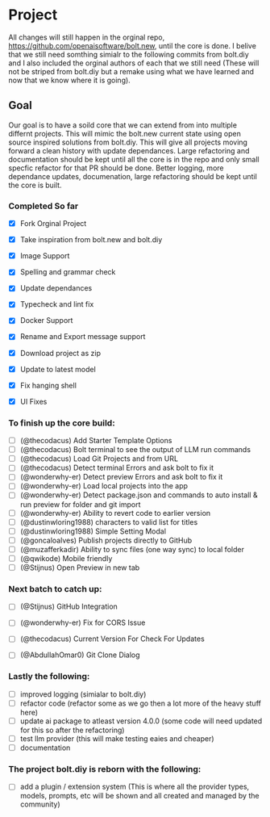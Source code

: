 # Project
All changes will still happen in the orginal repo, https://github.com/openaisoftware/bolt.new, until the core is done. I belive that we still need somthing simialr to the following commits from bolt.diy and I also included the orginal authors of each that we still need (These will not be striped from bolt.diy but a remake using what we have learned and now that we know where it is going).

## Goal
Our goal is to have a soild core that we can extend from into multiple differnt projects. This will mimic the bolt.new current state using open source inspired solutions from bolt.diy. This will give all projects moving forward a clean history with update dependances. Large refactoring and documentation should be kept until all the core is in the repo and only small specfic refactor for that PR should be done. Better logging, more dependance updates, documenation, large refactoring should be kept until the core is built.

### Completed So far 
- [X] Fork Orginal Project
- [X] Take inspiration from bolt.new and bolt.diy 
- [X] Image Support
- [X] Spelling and grammar check
- [X] Update dependances
- [X] Typecheck and lint fix
- [X] Docker Support
- [X] Rename and Export message support
- [X] Download project as zip
- [X] Update to latest model
- [X] Fix hanging shell
- [X] UI Fixes


### To finish up the core build:
- [ ] (@thecodacus) Add Starter Template Options
- [ ] (@thecodacus) Bolt terminal to see the output of LLM run commands
- [ ] (@thecodacus) Load Git Projects and from URL
- [ ] (@thecodacus) Detect terminal Errors and ask bolt to fix it
- [ ] (@wonderwhy-er) Detect preview Errors and ask bolt to fix it
- [ ] (@wonderwhy-er) Load local projects into the app
- [ ] (@wonderwhy-er) Detect package.json and commands to auto install & run preview for folder and git import
- [ ] (@wonderwhy-er) Ability to revert code to earlier version
- [ ] (@dustinwloring1988) characters to valid list for titles 
- [ ] (@dustinwloring1988) Simple Setting Modal 
- [ ] (@goncaloalves) Publish projects directly to GitHub
- [ ] (@muzafferkadir) Ability to sync files (one way sync) to local folder
- [ ] (@qwikode) Mobile friendly
- [ ] (@Stijnus) Open Preview in new tab

### Next batch to catch up:
- [ ] (@Stijnus) GitHub Integration
- [ ] (@wonderwhy-er) Fix for CORS Issue
- [ ] (@thecodacus) Current Version For Check For Updates
- [ ] (@AbdullahOmar0) Git Clone Dialog


### Lastly the following:
- [ ] improved logging (simialar to bolt.diy)
- [ ] refactor code (refactor some as we go then a lot more of the heavy stuff here)
- [ ] update ai package to atleast version 4.0.0 (some code will need updated for this so after the refactoring)
- [ ] test llm provider (this will make testing eaies and cheaper)
- [ ] documentation

### The project bolt.diy is reborn with the following:
- [ ] add a plugin / extension system (This is where all the provider types, models, prompts, etc will be shown and all created and managed by the community)
